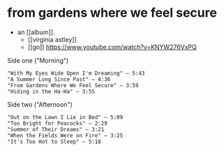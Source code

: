 # from gardens where we feel secure

- an [[album]].
  - [[virginia astley]]
  - [[go]] https://www.youtube.com/watch?v=KNYW276VxPQ

Side one ("Morning")

    "With My Eyes Wide Open I'm Dreaming" – 5:43
    "A Summer Long Since Past" – 4:36
    "From Gardens Where We Feel Secure" – 3:59
    "Hiding in the Ha-Ha" – 3:55

Side two ("Afternoon")

    "Out on the Lawn I Lie in Bed" – 5:09
    "Too Bright for Peacocks" – 2:29
    "Summer of Their Dreams" – 3:21
    "When the Fields Were on Fire" – 3:25
    "It's Too Hot to Sleep" – 5:18

